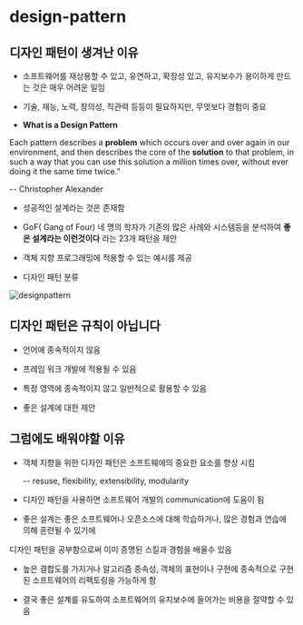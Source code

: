 # design-pattern

## 디자인 패턴이 생겨난 이유

- 소프트웨어를 재상용할 수 있고, 유연하고, 확장성 있고, 유지보수가 용이하게 만드는 것은 매우 어려운 일임

- 기술, 재능, 노력, 창의성, 직관력 등등이 필요하지만, 무엇보다 경험이 중요

- **What is a Design Pattern**

 Each pattern describes a **problem** which occurs over and over again in our environment, 
 and then describes the core of the **solution** to that problem, in such a way 
 that you can use this solution a million times over, without ever doing it the same time twice.”
 
 -- Christopher Alexander

- 성공적인 설계라는 것은 존재함

- GoF( Gang of Four) 네 명의 학자가 기존의 많은 사례와 시스템등을 분석하여 **좋은 설계라는 이런것이다** 라는 23개 패턴을 제안

- 객체 지향 프로그래밍에 적용할 수 있는 예시를 제공



- 디자인 패턴 분류

![designpattern](https://user-images.githubusercontent.com/22589581/221405483-2b0b9368-39c1-4ea5-b216-17ecd339e7ef.png)

## 디자인 패턴은 규칙이 아닙니다

- 언어에 종속적이지 않음

- 프레임 워크 개발에 적용될 수 있음

- 특정 영역에 종속적이지 않고 일반적으로 활용할 수 있음

- 좋은 설계에 대한 제안

## 그럼에도 배워야할 이유

- 객체 지향을 위한 디자인 패턴은 소프트웨에의 중요한 요소를 향상 시킴

  -- resuse, flexibility, extensibility, modularity

- 디자인 패턴을 사용하면 소프트웨어 개발의 communication에 도움이 됨

- 좋은 설계는 좋은 소프트웨어나 오픈소스에 대해 학습하거나, 많은 경험과 연습에 의해 훈련될 수 있기에 

 디자인 패턴을 공부함으로써 이미 증명된 스킬과 경험을 배울수 있음

- 높은 결합도를 가지거나 알고리즘 종속성, 객체의 표현이나 구현에 종속적으로 구현된 소프트웨어의 리펙토링을 가능하게 함

- 결국 좋은 설계를 유도하여 소프트웨어의 유지보수에 들어가는 비용을 절약할 수 있음
